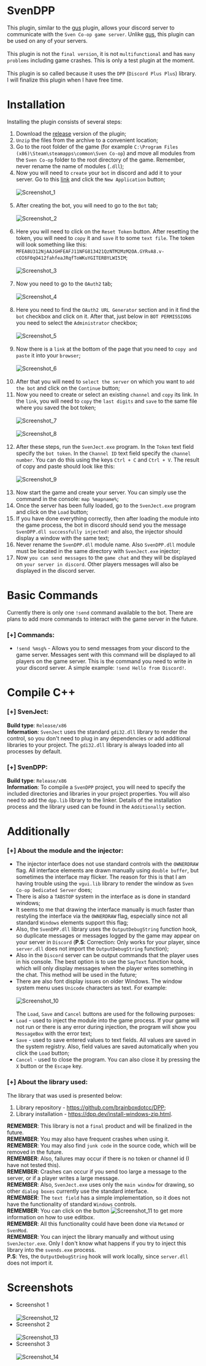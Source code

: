 # SvenDPP
This plugin, similar to the [gus](https://github.com/incognico/gus) plugin, allows your discord server to communicate with the `Sven Co-op game server`. Unlike [gus](https://github.com/incognico/gus), this plugin can be used on any of your servers.<br><br>
This plugin is not the `final version`, it is not `multifunctional` and has `many problems` including game crashes. This is only a test plugin at the moment.<br><br>
This plugin is so called because it uses the `DPP` (`Discord Plus Plus`) library.<br>
I will finalize this plugin when I have free time.

# Installation
Installing the plugin consists of several steps:
1. Download the [release](https://github.com/kekekekkek/SvenDPP/releases/download/v0.1/SvenDPP.rar) version of the plugin;
2. `Unzip` the files from the archive to a convenient location;
3. Go to the root folder of the game (for example `C:\Program Files (x86)\Steam\steamapps\common\Sven Co-op`) and move all modules from the `Sven Co-op` folder to the root directory of the game. Remember, never rename the name of modules (`.dll`);
4. Now you will need to `create` your `bot` in discord and add it to your server. Go to this [link](https://discord.com/developers/applications) and click the `New Application` button;<br><br>
![Screenshot_1](https://github.com/kekekekkek/SvenDPP/blob/main/Images/Screenshot_1.png)<br><br>
5. After creating the bot, you will need to go to the `Bot` tab;<br><br>
![Screenshot_2](https://github.com/kekekekkek/SvenDPP/blob/main/Images/Screenshot_2.png)<br><br>
6. Here you will need to click on the `Reset Token` button. After resetting the token, you will need to `copy` it and `save` it to some `text file`. The token will look something like this: `MFEA8U312NjAAJGHFEAFJ11NFG813421QzNTM2MzM2OA.GYRvA8.v-cOI6F0qO412fahfeaJRqfToWKuYGITERBYLWI5IM`;<br><br>
![Screenshot_3](https://github.com/kekekekkek/SvenDPP/blob/main/Images/Screenshot_3.png)<br><br>
7. Now you need to go to the `OAuth2` tab;<br><br>
![Screenshot_4](https://github.com/kekekekkek/SvenDPP/blob/main/Images/Screenshot_4.png)<br><br>
8. Here you need to find the `OAuth2 URL Generator` section and in it find the `bot` checkbox and click on it. After that, just below in `BOT PERMISSIONS` you need to select the `Administrator` checkbox;<br><br>
![Screenshot_5](https://github.com/kekekekkek/SvenDPP/blob/main/Images/Screenshot_5.png)<br><br>
9. Now there is a `link` at the bottom of the page that you need to `copy and paste` it into your `browser`;<br><br>
![Screenshot_6](https://github.com/kekekekkek/SvenDPP/blob/main/Images/Screenshot_6.png)<br><br>
10. After that you will need to `select the server` on which you want to `add the bot` and click on the `Continue` button;
11. Now you need to create or select an existing `channel` and `copy` its link. In the `link`, you will need to `copy` the `last digits` and `save` to the same file where you saved the bot token;<br><br>
![Screenshot_7](https://github.com/kekekekkek/SvenDPP/blob/main/Images/Screenshot_7.png)<br><br>
![Screenshot_8](https://github.com/kekekekkek/SvenDPP/blob/main/Images/Screenshot_8.png)<br><br>
12. After these steps, run the `SvenJect.exe` program. In the `Token` text field specify the `bot token`. In the `Channel ID` text field specify the `channel number`. You can do this using the keys `Ctrl + C` and `Ctrl + V`. The result of copy and paste should look like this:<br><br>
![Screenshot_9](https://github.com/kekekekkek/SvenDPP/blob/main/Images/Screenshot_9.png)<br><br>
13. Now start the game and create your server. You can simply use the command in the console: `map %mapname%`;
14. Once the server has been fully loaded, go to the `SvenJect.exe` program and click on the `Load` button;
15. If you have done everything correctly, then after loading the module into the game process, the bot in discord should send you the message `SvenDPP.dll successfully injected!` and also, the injector should display a window with the same text;
16. Never rename the `SvenDPP.dll` module name. Also `SvenDPP.dll` module must be located in the same directory with `SvenJect.exe` injector;
17. Now `you can send messages` to the `game chat` and they will be displayed on `your server in discord`. Other players messages will also be displayed in the discord server.

# Basic Commands
Currently there is only one `!send` command available to the bot. There are plans to add more commands to interact with the game server in the future.
### [+] Commands:
* `!send %msg%` - Allows you to send messages from your discord to the game server. Messages sent with this command will be displayed to all players on the game server. This is the command you need to write in your discord server. A simple example: `!send Hello from Discord!`.
  
# Compile C++
### [+] SvenJect:
**Build type**: `Release/x86`<br>
**Information**: `SvenJect` uses the standard `gdi32.dll` library to render the control, so you don't need to plug in any dependencies or add additional libraries to your project. The `gdi32.dll` library is always loaded into all processes by default.
### [+] SvenDPP:
**Build type**: `Release/x86`<br>
**Information**: To compile a `SvenDPP` project, you will need to specify the included directories and libraries in your project properties. You will also need to add the `dpp.lib` library to the linker. Details of the installation process and the library used can be found in the `Additionally` section.

# Additionally
### [+] About the module and the injector:
* The injector interface does not use standard controls with the `OWNERDRAW` flag. All interface elements are drawn manually using `double buffer`, but sometimes the interface may flicker. The reason for this is that I am having trouble using the `vgui.lib` library to render the window as `Sven Co-op Dedicated Server` does;
* There is also a `TABSTOP` system in the interface as is done in standard windows;
* It seems to me that drawing the interface manually is much faster than restyling the interface via the `OWNERDRAW` flag, especially since not all standard `Windows` elements support this flag;
* Also, the `SvenDPP.dll` library uses the `OutputDebugString` function hook, so duplicate messages or messages logged by the game may appear on your server in `Discord` (**P.S**: Correction: Only works for your player, since `server.dll` does not import the `OutputDebugString` function);
* Also in the `Discord` server can be output commands that the player uses in his console. The best option is to use the `SayText` function hook, which will only display messages when the player writes something in the chat. This method will be used in the future;
* There are also font display issues on older Windows. The window system menu uses `Unicode` characters as text. For example:<br><br>
![Screenshot_10](https://github.com/kekekekkek/SvenDPP/blob/main/Images/Screenshot_10.png)<br><br>
The `Load`, `Save` and `Cancel` buttons are used for the following purposes:
* `Load` - used to inject the module into the game process. If your game will not run or there is any error during injection, the program will show you `MessageBox` with the error text;
* `Save` - used to save entered values to text fields. All values are saved in the system registry. Also, field values are saved automatically when you click the `Load` button;
* `Cancel` - used to close the program. You can also close it by pressing the `X` button or the `Escape` key.
### [+] About the library used:
The library that was used is presented below:
1. Library repository - https://github.com/brainboxdotcc/DPP;
2. Library installation - https://dpp.dev/install-windows-zip.html.

**REMEMBER**: This library is not a `final` product and will be finalized in the future.<br>
**REMEMBER**: You may also have frequent crashes when using it.<br>
**REMEMBER**: You may also find `junk code` in the source code, which will be removed in the future.<br>
**REMEMBER**: Also, failures may occur if there is no token or channel id (I have not tested this).<br>
**REMEMBER**: Crashes can occur if you send too large a message to the server, or if a player writes a large message.<br>
**REMEMBER**: Also, `SvenJect.exe` uses only the `main window` for drawing, so other `dialog boxes` currently use the standard interface.<br>
**REMEMBER**: The `text field` has a simple implementation, so it does not have the functionality of standard `Windows` controls.<br>
**REMEMBER**: You can click on the button ![Screenshot_11](https://github.com/kekekekkek/SvenDPP/blob/main/Images/Screenshot_11.png) to get more information on how to use editbox.<br>
**REMEMBER**: All this functionality could have been done via `Metamod` or `SvenMod`.<br>
**REMEMBER**: You can inject the library manually and without using `SvenJector.exe`. Only I don't know what happens if you try to inject this library into the `svends.exe` process.<br>
**P.S**: Yes, the `OutputDebugString` hook will work locally, since `server.dll` does not import it.

# Screenshots
* Screenshot 1<br><br>
![Screenshot_12](https://github.com/kekekekkek/SvenDPP/blob/main/Images/Screenshot_12.png)
* Screenshot 2<br><br>
![Screenshot_13](https://github.com/kekekekkek/SvenDPP/blob/main/Images/Screenshot_13.png)
* Screenshot 3<br><br>
![Screenshot_14](https://github.com/kekekekkek/SvenDPP/blob/main/Images/Screenshot_14.png)
